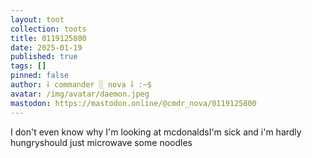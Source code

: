 ```yaml
---
layout: toot
collection: toots
title: 0119125800
date: 2025-01-19
published: true
tags: []
pinned: false
author: ⸸ commander ░ nova ⸸ :~$
avatar: /img/avatar/daemon.jpeg
mastodon: https://mastodon.online/@cmdr_nova/0119125800
---
```


I don't even know why I'm looking at mcdonaldsI'm sick and i'm hardly hungryshould just microwave some noodles
